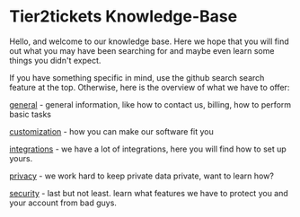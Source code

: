 # Tier2tickets Knowledge-Base



Hello, and welcome to our knowledge base. Here we hope that you will find out what you may have been searching for and maybe even learn some things you didn't expect.

If you have something specific in mind, use the github search search feature at the top. Otherwise, here is the overview of what we have to offer:



[general](general) - general information, like how to contact us, billing, how to perform basic tasks

[customization](customization) - how you can make our software fit you

[integrations](integrations) - we have a lot of integrations, here you will find how to set up yours.

[privacy](privacy) - we work hard to keep private data private, want to learn how?

[security](security) - last but not least. learn what features we have to protect you and your account from bad guys.
